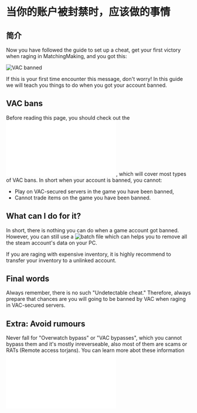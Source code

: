 # 当你的账户被封禁时，应该做的事情

## 简介

Now you have followed the guide to set up a cheat, get your first victory when raging in MatchingMaking, and you got this:

![VAC banned](https://i.imgur.com/399ev4i.jpg)

If this is your first time encounter this message, don't worry! In this guide we will teach you things to do when you got your account banned.

## VAC bans

Before reading this page, you should check out the ![types of game bans at here](../.gitbook/assets/game-bans.md), which will cover most types of VAC bans. In short when your account is banned, you cannot:

* Play on VAC-secured servers in the game you have been banned,
* Cannot trade items on the game you have been banned.

## What can I do for it?

In short, there is nothing you can do when a game account got banned. However, you can still use a ![batch file](https://pastebin.com/KBCAf2Xt) which can helps you to remove all the steam account's data on your PC.

If you are raging with expensive inventory, it is highly recommend to transfer your inventory to a unlinked account.

## Final words

Always remember, there is no such "Undetectable cheat." Therefore, always prepare that chances are you will going to be banned by VAC when raging in VAC-secured servers.

## Extra: Avoid rumours

Never fall for "Overwatch bypass" or "VAC bypasses", which you cannot bypass them and it's mostly inreverseable, also most of them are scams or RATs \(Remote access torjans\). You can learn more abot these information ![at here.](../.gitbook/assets/scams.md)

